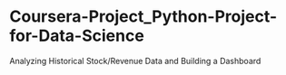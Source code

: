 # Coursera-Project_Python-Project-for-Data-Science
Analyzing Historical Stock/Revenue Data and Building a Dashboard
